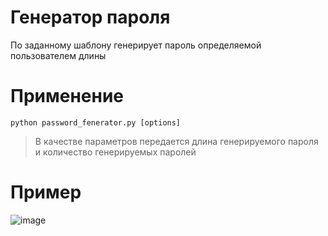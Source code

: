 # Генератор пароля
По заданному шаблону генерирует пароль определяемой пользователем длины

# Применение
~~~terminal
python password_fenerator.py [options]
~~~

> В качестве параметров передается длина генерируемого пароля и количество генерируемых паролей

# Пример
![image](https://user-images.githubusercontent.com/47382305/172731671-1a238cfe-4b9c-44c8-9b9b-eaa1f3e61994.png)
